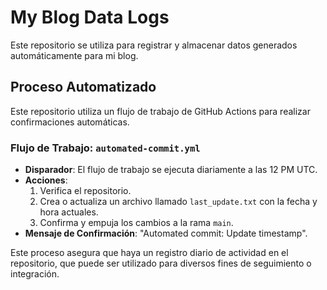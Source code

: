 # My Blog Data Logs

Este repositorio se utiliza para registrar y almacenar datos generados automáticamente para mi blog.

## Proceso Automatizado

Este repositorio utiliza un flujo de trabajo de GitHub Actions para realizar confirmaciones automáticas.

### Flujo de Trabajo: `automated-commit.yml`

- **Disparador**: El flujo de trabajo se ejecuta diariamente a las 12 PM UTC.
- **Acciones**:
  1.  Verifica el repositorio.
  2.  Crea o actualiza un archivo llamado `last_update.txt` con la fecha y hora actuales.
  3.  Confirma y empuja los cambios a la rama `main`.
- **Mensaje de Confirmación**: "Automated commit: Update timestamp".

Este proceso asegura que haya un registro diario de actividad en el repositorio, que puede ser utilizado para diversos fines de seguimiento o integración.
